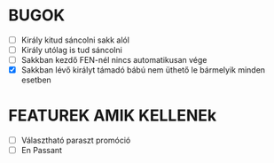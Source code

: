 # BUGOK

- [ ] Király kitud sáncolni sakk alól
- [ ] Király utólag is tud sáncolni
- [ ] Sakkban kezdő FEN-nél nincs automatikusan vége
- [x] Sakkban lévő királyt támadó bábú nem üthető le bármelyik minden esetben

# FEATUREK AMIK KELLENEk

- [ ] Választható paraszt promóció
- [ ] En Passant
